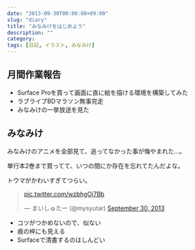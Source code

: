 ```yaml
---
date: "2013-09-30T00:00:00+09:00"
slug: "diary"
title: "みなみけをはじめよう"
description: ""
category: 
tags: [日記, イラスト, みなみけ]
---
```


## 月間作業報告

- Surface Proを買って画面に直に絵を描ける環境を構築してみた
- ラブライブBDマラソン無事完走
- みなみけの一挙放送を見た

## みなみけ

みなみけのアニメを全部見て、追ってなかった事が悔やまれた…。

単行本2巻まで買ってて、いつの間にか存在を忘れてたんだよな。

トウマがかわいすぎてつらい。

<blockquote class="twitter-tweet"><p><a href="http://t.co/wzbhgOi7Bb">pic.twitter.com/wzbhgOi7Bb</a></p>&mdash; まいしゅたー (@mysyutar) <a href="https://twitter.com/mysyutar/statuses/384681454187208704">September 30, 2013</a></blockquote>
<script async src="//platform.twitter.com/widgets.js" charset="utf-8"></script>

- コツがつかめないので、似ない
- 痕の梓にも見える
- Surfaceで清書するのはしんどい
